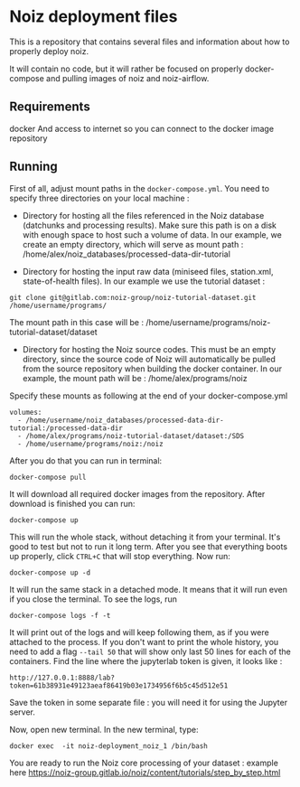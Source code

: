 # Noiz deployment files 

This is a repository that contains several files and information about how to properly deploy noiz.

It will contain no code, but it will rather be focused on properly docker-compose and pulling images of noiz and noiz-airflow.


## Requirements

docker
And access to internet so you can connect to the docker image repository

## Running

First of all, adjust mount paths in the `docker-compose.yml`.
You need to specify three directories on your local machine :

- Directory for hosting all the files referenced in the Noiz database (datchunks and processing results). 
Make sure this path is on a disk with enough space to host such a volume of data.
In our example, we create an empty directory, which will serve as mount path :
/home/alex/noiz_databases/processed-data-dir-tutorial

- Directory for hosting the input raw data (miniseed files, station.xml, state-of-health files).
In our example we use the tutorial dataset :
```shell script
git clone git@gitlab.com:noiz-group/noiz-tutorial-dataset.git /home/username/programs/
``` 
The mount path in this case will be :
/home/username/programs/noiz-tutorial-dataset/dataset

- Directory for hosting the Noiz source codes. This must be an empty directory, since the source code of Noiz will automatically be pulled from the source repository when building the docker container.
In our example, the mount path will be :
/home/alex/programs/noiz

Specify these mounts as following at the end of your docker-compose.yml
```
volumes:
  - /home/username/noiz_databases/processed-data-dir-tutorial:/processed-data-dir
  - /home/alex/programs/noiz-tutorial-dataset/dataset:/SDS
  - /home/username/programs/noiz:/noiz
```

After you do that you can run in terminal:
```shell script
docker-compose pull
``` 

It will download all required docker images from the repository.
After download is finished you can run:

```shell script
docker-compose up
```

This will run the whole stack, without detaching it from your terminal.
It's good to test but not to run it long term.
After you see that everything boots up properly, click `CTRL+C` that will stop everything.
Now run:
```shell script
docker-compose up -d
```
It will run the same stack in a detached mode. 
It means that it will run even if you close the terminal.
To see the logs, run
```shell script
docker-compose logs -f -t     
```

It will print out of the logs and will keep following them, as if you were attached to the process. 
If you don't want to print the whole history, you need to add a flag `--tail 50` that will show only last 50 lines for each of the containers.
Find the line where the jupyterlab token is given, it looks like :
```
http://127.0.0.1:8888/lab?token=61b38931e49123aeaf86419b03e1734956f6b5c45d512e51
```
Save the token in some separate file : you will need it for using the Jupyter server.

Now, open new terminal.
In the new terminal, type:
```shell script
docker exec  -it noiz-deployment_noiz_1 /bin/bash     
```

You are ready to run the Noiz core processing of your dataset : example here https://noiz-group.gitlab.io/noiz/content/tutorials/step_by_step.html